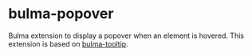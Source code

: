 bulma-popover
=============

Bulma extension to display a popover when an element is hovered. This extension
is based on [bulma-tooltip](https://github.com/Wikiki/bulma-tooltip).
